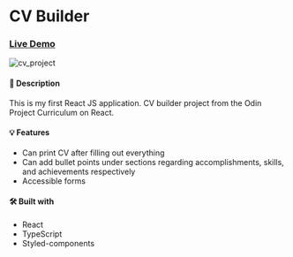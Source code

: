 # CV Builder

### [Live Demo](https://sultanbadri.github.io/cv-project/)

![cv_project](https://user-images.githubusercontent.com/46205282/104251550-d68c3200-5424-11eb-972a-19d7dfbbc064.gif)

#### 📝 Description
This is my first React JS application. CV builder project from the Odin Project Curriculum on React.

#### 💡 Features
* Can print CV after filling out everything
* Can add bullet points under sections regarding accomplishments, skills, and achievements respectively
* Accessible forms

#### 🛠️ Built with 
 * React
 * TypeScript
 * Styled-components
 
